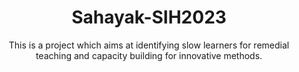 <h1 align="center">Sahayak-SIH2023</h1>
<p align="center">This is a project which aims at identifying slow learners for remedial teaching and capacity building for innovative methods.</p>

